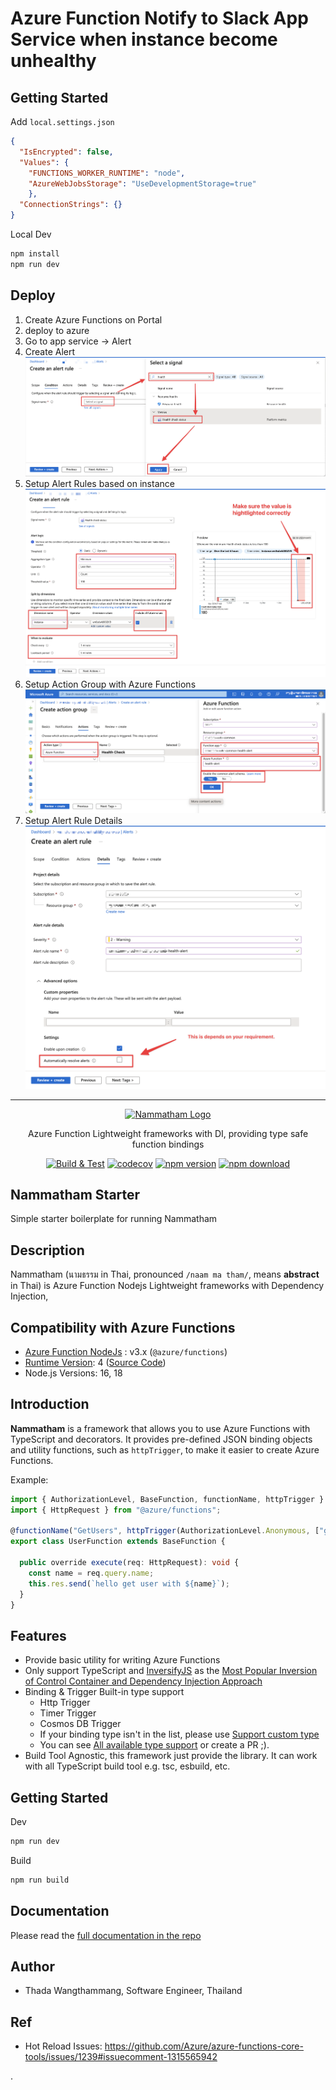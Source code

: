 # Azure Function Notify to Slack App Service when instance become unhealthy

## Getting Started

Add `local.settings.json`

```json
{
  "IsEncrypted": false,
  "Values": {
    "FUNCTIONS_WORKER_RUNTIME": "node",
    "AzureWebJobsStorage": "UseDevelopmentStorage=true"
    },
  "ConnectionStrings": {}
}
```

Local Dev

```bash
npm install
npm run dev
```

## Deploy


1. Create Azure Functions on Portal
2. deploy to azure
3. Go to app service -> Alert
4. Create Alert
    ![](docs/alert-rule-signal-health-status.png)
5. Setup Alert Rules based on instance
    ![](docs/alert-rule-setup.png)    
6. Setup Action Group with Azure Functions
    ![](docs/alert-rule-action-group.png)
7. Setup Alert Rule Details
    ![](docs/alert-rule-details.png)

---


<p align="center">
  <a href="https://github.com/mildronize/nammatham/" target="blank"><img src="https://i.ibb.co/QmTh7x4/Nammatham-Logo-v2.png" width="120" alt="Nammatham Logo" /></a>
</p>

<p align="center">
Azure Function Lightweight frameworks with DI, providing type safe function bindings
</p>

<p align="center"><a href="https://github.com/mildronize/nammatham/actions/workflows/test.yml"><img src="https://github.com/mildronize/nammatham/actions/workflows/test.yml/badge.svg" alt="Build &amp; Test"></a> <a href="https://codecov.io/gh/mildronize/nammatham"><img src="https://codecov.io/gh/mildronize/nammatham/branch/main/graph/badge.svg?token=Y7ZMDKFPAN" alt="codecov"></a> <a href="https://www.npmjs.com/package/nammatham"><img src="https://img.shields.io/npm/v/nammatham" alt="npm version"></a> <a href="https://www.npmjs.com/package/nammatham"><img src="https://img.shields.io/npm/dt/nammatham" alt="npm download"></a></p>

## Nammatham Starter

Simple starter boilerplate for running Nammatham

## Description
Nammatham (นามธรรม in Thai, pronounced `/naam ma tham/`, means **abstract** in Thai) is Azure Function Nodejs Lightweight frameworks with Dependency Injection, 


## Compatibility with Azure Functions
- [Azure Function NodeJs](https://github.com/Azure/azure-functions-nodejs-worker/) : v3.x (`@azure/functions`)
- [Runtime Version](https://docs.microsoft.com/azure/azure-functions/functions-versions): 4 ([Source Code](https://github.dev/Azure/azure-functions-host/tree/release/4.x))
- Node.js Versions: 16, 18


## Introduction

**Nammatham** is a framework that allows you to use Azure Functions with TypeScript and decorators. It provides pre-defined JSON binding objects and utility functions, such as `httpTrigger`, to make it easier to create Azure Functions.

Example:

```ts
import { AuthorizationLevel, BaseFunction, functionName, httpTrigger } from "nammatham";
import { HttpRequest } from "@azure/functions";

@functionName("GetUsers", httpTrigger(AuthorizationLevel.Anonymous, ["get"]))
export class UserFunction extends BaseFunction {

  public override execute(req: HttpRequest): void {
    const name = req.query.name;  
    this.res.send(`hello get user with ${name}`);
  }
}
```

## Features
- Provide basic utility for writing Azure Functions
- Only support TypeScript and [InversifyJS](https://github.com/inversify/Inversify) as the [Most Popular Inversion of Control Container and Dependency Injection Approach](https://npmtrends.com/awilix-vs-bottlejs-vs-inversify-vs-node-dependency-injection-vs-tsyringe-vs-typedi-vs-typescript-ioc) 
- Binding & Trigger Built-in type support
  - Http Trigger
  - Timer Trigger
  - Cosmos DB Trigger
  - If your binding type isn't in the list, please use [Support custom type](docs/define-azure-function.md#custom-binding)
  - You can see [All available type support](docs/binding-type.md) or create a PR ;).
- Build Tool Agnostic, this framework just provide the library. It can work with all TypeScript build tool e.g. tsc, esbuild, etc.


## Getting Started

Dev

```bash
npm run dev
```

Build

```bash
npm run build
```

## Documentation

Please read the [full documentation in the repo](https://github.com/mildronize/nammatham/tree/main/docs)

## Author
- Thada Wangthammang, Software Engineer, Thailand

## Ref
- Hot Reload Issues: https://github.com/Azure/azure-functions-core-tools/issues/1239#issuecomment-1315565942

.